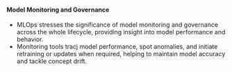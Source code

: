 #### Model Monitoring and Governance 

- MLOps stresses the significance of model monitoring and governance across the whole lifecycle, providing insight into model performance and behavior. 
- Monitoring tools tracj model performance, spot anomalies, and initiate retraining or updates when required, helping to maintain model accuracy and tackle concept drift. 